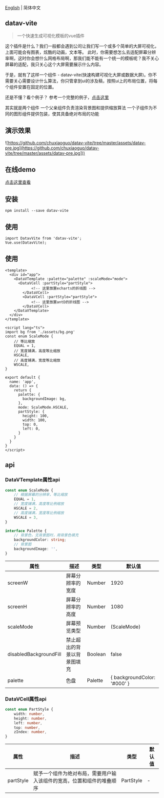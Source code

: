 
<p><a href="https://github.com/chuxiaoguo/datav-vite/blob/master/README.en.md">English</a> | 简体中文</p>

## datav-vite

> 一个快速生成可视化模板的vue插件

这个插件是什么？我们一般都会遇到公司让我们写一个或多个简单的大屏可视化，上面可能会有图表，炫酷的动画，文本等。
此时，你需要想怎么去适配屏幕分辨率啊，这时你会想什么网格布局啊，那我们能不能有一个统一的模板呢？我不关心屏幕的适配，我只关心这个大屏需要展示什么内容。

于是，就有了这样一个组件 - datav-vite(快速构建可视化大屏或数据大屏)。你不需要关心需要设计什么算法，你只管拿到ui的涉及稿，按照ui上的布局位置，将每个组件安置在固定的位置。

还是不懂？看个例子？
参考一个完整的例子，[点击这里](https://github.com/chuxiaoguo/datav-vite/blob/master/docs/src/App.vue)

其实就是两个组件
一个父亲组件负责渲染背景图和提供缩放算法
一个子组件为不同的图形组件提供包装，使其具备绝对布局的功能

## 演示效果
![https://github.com/chuxiaoguo/datav-vite/tree/master/assets/datav-pre.jpg](https://github.com/chuxiaoguo/datav-vite/tree/master/assets/datav-pre.jpg]))

## 在线demo
[点击这里查看](https://chuxiaoguo.github.io/datav-vite/)

## 安装
```
npm install --save datav-vite
```

## 使用
```
import DatavVite from 'datav-vite';
Vue.use(DatavVite);
```

## 使用
```
<template>
  <div id="app">
    <DataVTemplate :palette="palette" :scaleMode="mode">
      <DataVCell :partStyle="partStyle">
            <!-- 这里放置echarts的折线图 -->
        </DataVCell>
        <DataVCell :partStyle="partStyle">
            <!-- 这里放置antD的折线图 -->
        </DataVCell>
    </DataVTemplate>
  </div>
</template>

<script lang="ts">
import bg from './assets/bg.png'
const enum ScaleMode {
    // 等比缩放
    EQUAL = 1,
    // 宽度铺满，高度等比缩放
    HSCALE,
    // 高度铺满，宽度等比缩放
    WSCALE,
}

export default {
  name: 'app',
  data: () => {
    return {
      palette: {
        backgroundImage: bg,
      },
      mode: ScaleMode.HSCALE,
      partStyle: {
        height: 100,
        width: 100,
        top: 0,
        left: 0,
      }
    }
  }
}
</script>
```
## api

### DataVTemplate属性api

``` typescript
const enum ScaleMode {
    // 根据屏幕的分辨率，等比缩放
    EQUAL = 1,
    // 宽度铺满，高度等比例缩放
    HSCALE = 2,
    // 高度铺满，宽度等比例缩放
    WSCALE = 3,
}

interface Palette {
    // 背景色，无背景图时，用背景色填充
    backgroundColor: string;
    // 背景图
    backgroundImage: '',
}
```
|  属性|  描述 | 类型 | 默认值 |
| --- | --- | --- | --- |
| screenW                | 屏幕分辨率的宽度          | Number  | 1920 |
| screenH                | 屏幕分辨率的高度          | Number  | 1080 |
| scaleMode              | 屏幕预览类型             | Number   | (ScaleMode) | 3 |
| disabledBackgroundFill | 禁止超出的背景以背景图填充  | Boolean | false |
| palette                | 色盘                    | Palette  | { backgroundColor: '#000' } |

### DataVCell属性api
``` typescript
const enum PartStyle {
    width: number,
    height: number,
    left: number,
    top: number,
    zIndex: number,
}
```
|  属性|  描述 | 类型 | 默认值 |
| --- | --- | --- | --- |
| partStyle    |  赋予一个组件为绝对布局，需要用户输入该组件的宽高，位置和组件的堆叠顺序  | PartStyle  | - |